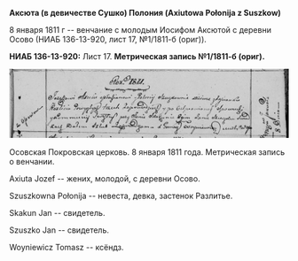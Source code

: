 **Аксюта (в девичестве Сушко) Полония (Axiutowa Połonija z Suszkow)**

8 января 1811 г -- венчание с молодым Иосифом Аксютой с деревни Осово
(НИАБ 136-13-920, лист 17, №1/1811-б (ориг)).

**НИАБ 136-13-920:** Лист 17. **Метрическая запись №1/1811-б (ориг).**

![](./media/a3dd8ea204f1f6fcf42d60dbbfff60b5ddcd8201.png)

Осовская Покровская церковь. 8 января 1811 года. Метрическая запись о
венчании.

Axiuta Jozef -- жених, молодой, с деревни Осовo.

Szuszkowna Połonija -- невеста, девка, застенок Разлитье.

Skakun Jan -- свидетель.

Szuszko Jan -- свидетель.

Woyniewicz Tomasz -- ксёндз.
